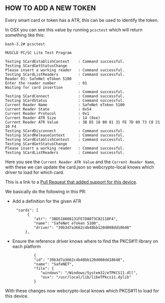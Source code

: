 ## HOW TO ADD A NEW TOKEN

Every smart card or token has a ATR, this can be used to identify the token.

In OSX you can see this value by running `pcsctest` which will return something like this:

```
bash-3.2# pcsctest

MUSCLE PC/SC Lite Test Program

Testing SCardEstablishContext    : Command successful.
Testing SCardGetStatusChange 
Please insert a working reader   : Command successful.
Testing SCardListReaders         : Command successful.
Reader 01: SafeNet eToken 5100
Enter the reader number          : 01
Waiting for card insertion         
                                 : Command successful.
Testing SCardConnect             : Command successful.
Testing SCardStatus              : Command successful.
Current Reader Name              : SafeNet eToken 5100
Current Reader State             : 0x54
Current Reader Protocol          : 0x1
Current Reader ATR Size          : 14 (0xe)
Current Reader ATR Value         : 3B D5 18 00 81 31 FE 7D 80 73 C8 21 10 F4 
Testing SCardDisconnect          : Command successful.
Testing SCardReleaseContext      : Command successful.
Testing SCardEstablishContext    : Command successful.
Testing SCardGetStatusChange 
Please insert a working reader   : Command successful.
Testing SCardListReaders         : Command successful.

```

Here you see the `Current Reader ATR Value` and the `Current Reader Name`, with these we can update the card.json so webcrypto-local knows which driver to load for which card.

This is a link to a [Pull Request that added support for this device](https://github.com/PeculiarVentures/webcrypto-local/commit/02e272b8e3efa64b96de8c841884dd97d55960b4).

We basically do the following in this PR:
- Add a definition for the given ATR

```
     "cards": [
          {
             "atr": "3BD518008131FE7D8073C82110F4",
             "name": "SafeNet eToken 5100",
             "driver": "39b3d7a3662c4b48bb120d008dd18648"
         },
 ```
 
 - Ensure the reference driver knows where to find the PKCS#11 library on each platform
 
 ```
              {
              "id": "39b3d7a3662c4b48bb120d008dd18648",
              "name": "SafeNET",
              "file": {
                 "windows": "/Windows/System32/eTPKCS11.dll",
                 "osx": "/usr/local/lib/libeTPkcs11.dylib"
              }
 ```
 
 With these changes now webcrypto-local knows which PKCS#11 to load for this device.
